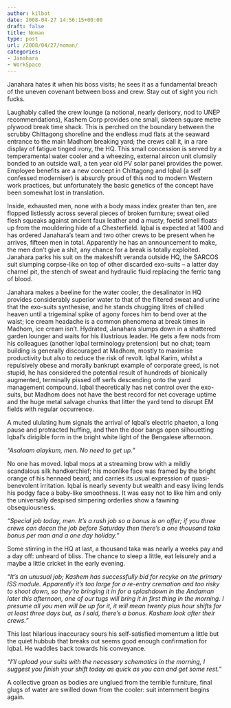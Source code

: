```yaml
---
author: kilbot
date: 2008-04-27 14:56:15+00:00
draft: false
title: Noman
type: post
url: /2008/04/27/noman/
categories:
- Janahara
- WorkSpace
---
```


Janahara hates it when his boss visits; he sees it as a fundamental breach of the uneven covenant between boss and crew. Stay out of sight you rich fucks.

Laughably called the crew lounge (a notional, nearly derisory, nod to UNEP recommendations), Kashem Corp provides one small, sixteen square metre plywood break time shack. This is perched on the boundary between the scrubby Chittagong shoreline and the endless mud flats at the seaward entrance to the main Madhom breaking yard; the crews call it, in a rare display of fatigue tinged irony, the HQ. This small concession is served by a temperamental water cooler and a wheezing, external aircon unit clumsily bonded to an outside wall, a ten year old PV solar panel provides the power. Employee benefits are a new concept in Chittagong and Iqbal (a self confessed moderniser) is absurdly proud of this nod to modern Western work practices, but unfortunately the basic genetics of the concept have been somewhat lost in translation. 

Inside, exhausted men, none with a body mass index greater than ten, are flopped listlessly across several pieces of broken furniture; sweat oiled flesh squeaks against ancient faux leather and a musty, foetid smell floats up from the mouldering hide of a Chesterfield. Iqbal is expected at 1400 and has ordered Janahara’s team and two other crews to be present when he arrives, fifteen men in total. Apparently he has an announcement to make, the men don’t give a shit, any chance for a break is totally exploited. Janahara parks his suit on the makeshift veranda outside HQ, the SARCOS suit slumping corpse-like on top of other discarded exo-suits – a latter day charnel pit, the stench of sweat and hydraulic fluid replacing the ferric tang of blood.  

Janahara makes a beeline for the water cooler, the desalinator in HQ provides considerably superior water to that of the filtered sweat and urine that the exo-suits synthesise, and he stands chugging litres of chilled heaven until a trigeminal spike of agony forces him to bend over at the waist; ice cream headache is a common phenomena at break times in Madhom, ice cream isn’t. Hydrated, Janahara slumps down in a shattered garden lounger and waits for his illustrious leader. He gets a few nods from his colleagues (another Iqbal terminology pretension) but no chat; team building is generally discouraged at Madhom, mostly to maximise productivity but also to reduce the risk of revolt. Iqbal Karim, whilst a repulsively obese and morally bankrupt example of corporate greed, is not stupid, he has considered the potential result of hundreds of bionically augmented, terminally pissed off serfs descending onto the yard management compound. Iqbal theoretically has net control over the exo-suits, but Madhom does not have the best record for net coverage uptime and the huge metal salvage chunks that litter the yard tend to disrupt EM fields with regular occurrence.  

A muted ululating hum signals the arrival of Iqbal’s electric phaeton, a long pause and protracted huffing, and then the door bangs open silhouetting Iqbal’s dirigible form in the bright white light of the Bengalese afternoon. 

_“Asalaam alaykum, men. No need to get up.”_

No one has moved. Iqbal mops at a streaming brow with a mildly scandalous silk handkerchief; his moonlike face was framed by the bright orange of his hennaed beard, and carries its usual expression of quasi-benevolent irritation. Iqbal is nearly seventy but wealth and easy living lends his podgy face a baby-like smoothness. It was easy not to like him and only the universally despised simpering orderlies show a fawning obsequiousness. 

_“Special job today, men. It’s a rush job so a bonus is on offer; if you three crews can decon the job before Saturday then there’s a one thousand taka bonus per man and a one day holiday.”_

Some stirring in the HQ at last, a thousand taka was nearly a weeks pay and a day off: unheard of bliss. The chance to sleep a little, eat leisurely and a maybe a little cricket in the early evening.  

_“It’s an unusual job; Kashem has successfully bid for recyke on the primary ISS module. Apparently it’s too large for a re-entry cremation and too risky to shoot down, so they’re bringing it in for a splashdown in the Andaman later this afternoon, one of our tugs will bring it in first thing in the morning. I presume all you men will be up for it, it will mean twenty plus hour shifts for at least three days but, as I said, there’s a bonus. Kashem look after their crews.”_

This last hilarious inaccuracy sours his self-satisfied momentum a little but the quiet hubbub that breaks out seems good enough confirmation for Iqbal. He waddles back towards his conveyance.  

_“I’ll upload your suits with the necessary schematics in the morning, I suggest you finish your shift today as quick as you can and get some rest.”_

A collective groan as bodies are unglued from the terrible furniture, final glugs of water are swilled down from the cooler: suit internment begins again.

